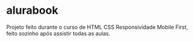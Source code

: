# alurabook
Projeto feito durante o curso de HTML CSS Responsividade Mobile First, feito sozinho após assistir todas as aulas.
